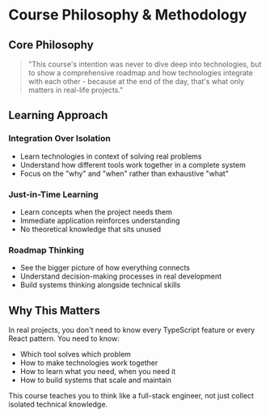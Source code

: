# Course Philosophy & Methodology

## Core Philosophy

> "This course's intention was never to dive deep into technologies, but to show a comprehensive roadmap and how technologies integrate with each other - because at the end of the day, that's what only matters in real-life projects."

## Learning Approach

### Integration Over Isolation
- Learn technologies in context of solving real problems
- Understand how different tools work together in a complete system
- Focus on the "why" and "when" rather than exhaustive "what"

### Just-in-Time Learning
- Learn concepts when the project needs them
- Immediate application reinforces understanding
- No theoretical knowledge that sits unused

### Roadmap Thinking
- See the bigger picture of how everything connects
- Understand decision-making processes in real development
- Build systems thinking alongside technical skills

## Why This Matters
In real projects, you don't need to know every TypeScript feature or every React pattern. You need to know:
- Which tool solves which problem
- How to make technologies work together
- How to learn what you need, when you need it
- How to build systems that scale and maintain

This course teaches you to think like a full-stack engineer, not just collect isolated technical knowledge.